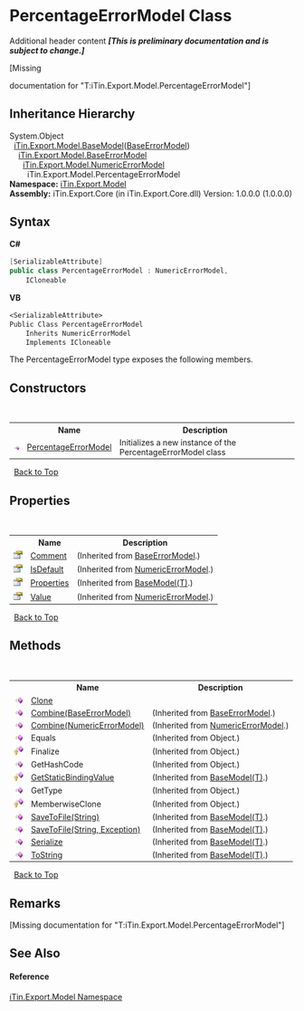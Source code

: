 # PercentageErrorModel Class
Additional header content _**\[This is preliminary documentation and is subject to change.\]**_

\[Missing <summary> documentation for "T:iTin.Export.Model.PercentageErrorModel"\]


## Inheritance Hierarchy
System.Object<br />&nbsp;&nbsp;<a href="6632f561-4175-f1f2-939c-ac8b10159529">iTin.Export.Model.BaseModel</a>(<a href="2b5dfb29-f0cf-8f2a-2a61-fada3b7b3896">BaseErrorModel</a>)<br />&nbsp;&nbsp;&nbsp;&nbsp;<a href="2b5dfb29-f0cf-8f2a-2a61-fada3b7b3896">iTin.Export.Model.BaseErrorModel</a><br />&nbsp;&nbsp;&nbsp;&nbsp;&nbsp;&nbsp;<a href="32697ca1-e04a-108a-ee69-a7013086b555">iTin.Export.Model.NumericErrorModel</a><br />&nbsp;&nbsp;&nbsp;&nbsp;&nbsp;&nbsp;&nbsp;&nbsp;iTin.Export.Model.PercentageErrorModel<br />
**Namespace:**&nbsp;<a href="ef57ffcc-e95e-b212-5a46-9aa6f5a3511f">iTin.Export.Model</a><br />**Assembly:**&nbsp;iTin.Export.Core (in iTin.Export.Core.dll) Version: 1.0.0.0 (1.0.0.0)

## Syntax

**C#**<br />
``` C#
[SerializableAttribute]
public class PercentageErrorModel : NumericErrorModel, 
	ICloneable
```

**VB**<br />
``` VB
<SerializableAttribute>
Public Class PercentageErrorModel
	Inherits NumericErrorModel
	Implements ICloneable
```

The PercentageErrorModel type exposes the following members.


## Constructors
&nbsp;<table><tr><th></th><th>Name</th><th>Description</th></tr><tr><td>![Public method](media/pubmethod.gif "Public method")</td><td><a href="d6ecd359-22bd-42f1-64ec-ea91df6e0555">PercentageErrorModel</a></td><td>
Initializes a new instance of the PercentageErrorModel class</td></tr></table>&nbsp;
<a href="#percentageerrormodel-class">Back to Top</a>

## Properties
&nbsp;<table><tr><th></th><th>Name</th><th>Description</th></tr><tr><td>![Public property](media/pubproperty.gif "Public property")</td><td><a href="5614c6ff-0ff4-9d99-5718-d3f57b1727bc">Comment</a></td><td> (Inherited from <a href="2b5dfb29-f0cf-8f2a-2a61-fada3b7b3896">BaseErrorModel</a>.)</td></tr><tr><td>![Public property](media/pubproperty.gif "Public property")</td><td><a href="6d1e8555-3d17-4d8e-6ef3-51b049f9fca3">IsDefault</a></td><td> (Inherited from <a href="32697ca1-e04a-108a-ee69-a7013086b555">NumericErrorModel</a>.)</td></tr><tr><td>![Public property](media/pubproperty.gif "Public property")</td><td><a href="7e88785e-5670-4515-defa-d3f60ae16111">Properties</a></td><td> (Inherited from <a href="6632f561-4175-f1f2-939c-ac8b10159529">BaseModel(T)</a>.)</td></tr><tr><td>![Public property](media/pubproperty.gif "Public property")</td><td><a href="7e76dfdf-0fe1-12e0-6d08-bc12d7f2cdbf">Value</a></td><td> (Inherited from <a href="32697ca1-e04a-108a-ee69-a7013086b555">NumericErrorModel</a>.)</td></tr></table>&nbsp;
<a href="#percentageerrormodel-class">Back to Top</a>

## Methods
&nbsp;<table><tr><th></th><th>Name</th><th>Description</th></tr><tr><td>![Public method](media/pubmethod.gif "Public method")</td><td><a href="94cb3cef-7ab7-8785-6a95-088f52813c33">Clone</a></td><td /></tr><tr><td>![Public method](media/pubmethod.gif "Public method")</td><td><a href="4d3df92c-b969-d096-07d8-65382cb953a1">Combine(BaseErrorModel)</a></td><td> (Inherited from <a href="2b5dfb29-f0cf-8f2a-2a61-fada3b7b3896">BaseErrorModel</a>.)</td></tr><tr><td>![Public method](media/pubmethod.gif "Public method")</td><td><a href="fa70356a-d009-b671-2ec6-771938f33857">Combine(NumericErrorModel)</a></td><td> (Inherited from <a href="32697ca1-e04a-108a-ee69-a7013086b555">NumericErrorModel</a>.)</td></tr><tr><td>![Public method](media/pubmethod.gif "Public method")</td><td>Equals</td><td> (Inherited from Object.)</td></tr><tr><td>![Protected method](media/protmethod.gif "Protected method")</td><td>Finalize</td><td> (Inherited from Object.)</td></tr><tr><td>![Public method](media/pubmethod.gif "Public method")</td><td>GetHashCode</td><td> (Inherited from Object.)</td></tr><tr><td>![Protected method](media/protmethod.gif "Protected method")</td><td><a href="4253f171-71af-35d6-e1b1-47af647eb205">GetStaticBindingValue</a></td><td> (Inherited from <a href="6632f561-4175-f1f2-939c-ac8b10159529">BaseModel(T)</a>.)</td></tr><tr><td>![Public method](media/pubmethod.gif "Public method")</td><td>GetType</td><td> (Inherited from Object.)</td></tr><tr><td>![Protected method](media/protmethod.gif "Protected method")</td><td>MemberwiseClone</td><td> (Inherited from Object.)</td></tr><tr><td>![Public method](media/pubmethod.gif "Public method")</td><td><a href="60537b6c-f261-e08e-2eee-1007e9760316">SaveToFile(String)</a></td><td> (Inherited from <a href="6632f561-4175-f1f2-939c-ac8b10159529">BaseModel(T)</a>.)</td></tr><tr><td>![Public method](media/pubmethod.gif "Public method")</td><td><a href="81bbc161-83e1-ff91-7904-4b6a5260f76c">SaveToFile(String, Exception)</a></td><td> (Inherited from <a href="6632f561-4175-f1f2-939c-ac8b10159529">BaseModel(T)</a>.)</td></tr><tr><td>![Public method](media/pubmethod.gif "Public method")</td><td><a href="d84fa1d2-692a-9e10-e839-60da45d50f19">Serialize</a></td><td> (Inherited from <a href="6632f561-4175-f1f2-939c-ac8b10159529">BaseModel(T)</a>.)</td></tr><tr><td>![Public method](media/pubmethod.gif "Public method")</td><td><a href="79c32584-b2b0-b6ca-0ade-5f0708e1a9b7">ToString</a></td><td> (Inherited from <a href="6632f561-4175-f1f2-939c-ac8b10159529">BaseModel(T)</a>.)</td></tr></table>&nbsp;
<a href="#percentageerrormodel-class">Back to Top</a>

## Remarks
\[Missing <remarks> documentation for "T:iTin.Export.Model.PercentageErrorModel"\]

## See Also


#### Reference
<a href="ef57ffcc-e95e-b212-5a46-9aa6f5a3511f">iTin.Export.Model Namespace</a><br />